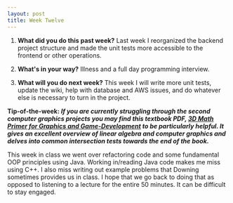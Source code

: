 ```yaml
---
layout: post
title: Week Twelve
---
```


1. **What did you do this past week?** Last week I reorganized the backend project structure and made the unit tests more accessible to the frontend or other operations.

2. **What's in your way?** Illness and a full day programming interview.

3. **What will you do next week?** This week I will write more unit tests, update the wiki, help with database and AWS issues, and do whatever else is necessary to turn in the project.
 
**Tip-of-the-week: _If you are currently struggling through the second computer graphics projects you may find this textbook PDF, [3D Math Primer for Graphics and Game-Development](https://tfetimes.com/wp-content/uploads/2015/04/F.Dunn-I.Parberry-3D-Math-Primer-for-Graphics-and-Game-Development.pdf) to be particularly helpful. It gives an excellent overview of linear algebra and computer graphics and delves into common intersection tests towards the end of the book._**

This week in class we went over refactoring code and some fundamental OOP principles using Java. Working in/reading Java code makes me miss using C++. I also miss writing out example problems that Downing sometimes provides us in class. I hope that we go back to doing that as opposed to listening to a lecture for the entire 50 minutes. It can be difficult to stay engaged.




